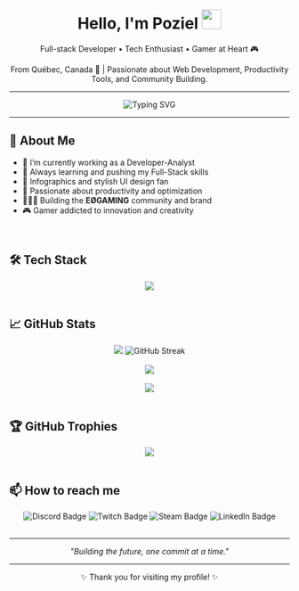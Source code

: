 <h1 align="center">
  Hello, I'm Poziel <img src="https://media.giphy.com/media/hvRJCLFzcasrR4ia7z/giphy.gif" width="35px" style="margin-bottom: 0px;" />
</h1>

<p align="center">
  Full-stack Developer • Tech Enthusiast • Gamer at Heart 🎮
</p>

<p align="center">
  From Québec, Canada 🍁 | Passionate about Web Development, Productivity Tools, and Community Building.
</p>

---

<div align="center">
  <img src="https://readme-typing-svg.demolab.com?font=Fira+Code&size=24&pause=1000&color=ff6e96&center=true&vCenter=true&width=500&lines=Full-Stack+Developer;Web+Artist+and+Code+Crafter;Always+Learning+and+Creating" alt="Typing SVG" />
</div>

---

## 🚀 About Me
- 🔭 I’m currently working as a Developer-Analyst
- 🌱 Always learning and pushing my Full-Stack skills
- 🎨 Infographics and stylish UI design fan
- 🧠 Passionate about productivity and optimization
- 👨‍👩‍👧 Building the **EØGAMING** community and brand
- 🎮 Gamer addicted to innovation and creativity

<br/>

## 🛠️ Tech Stack
<div align="center">
  <img src="https://skillicons.dev/icons?i=cs,js,ts,py,php,lua,html,css,scss,svg,jquery,laravel,wasm,vscode,visualstudio,postman,codepen,gulp,docker,postgres,mysql,azure,windows,git,github,discord,bots,regex,notion,ai,ps&perline=10&theme=dark" />
</div>

<br/>

## 📈 GitHub Stats

<div align="center">
  <img src="https://github-readme-stats.vercel.app/api?username=poziel&theme=dracula&rank_icon=github&show_icons=true&count_private=true&hide_border=true" />
  <img src="https://github-readme-streak-stats.herokuapp.com?user=poziel&theme=dracula&hide_border=true&border_radius=0&short_numbers=true&mode=weekly" alt="GitHub Streak" />
  <br/><br/>
  <img src="https://github-profile-summary-cards.vercel.app/api/cards/profile-details?username=poziel&theme=dracula" />
  <br/><br/>
  <img src="https://github-readme-stats.vercel.app/api/top-langs/?username=poziel&layout=donut&theme=dracula&hide_border=true" />
</div>

<br/>

## 🏆 GitHub Trophies
<div align="center">
  <img src="https://github-profile-trophy.vercel.app/?username=poziel&theme=dracula&margin-w=15&no-frame=true" />
</div>

<br/>

## 📫 How to reach me
<div align="center">
  <a href="https://discord.com/users/poziel" style="text-decoration:none" target="_blank">
    <img src="https://img.shields.io/badge/Discord-P%C3%B8ziel%232962-5865F2?style=for-the-badge&logo=discord&logoColor=white" alt="Discord Badge"/>
  </a>
  <a href="https://www.twitch.tv/poziel" style="text-decoration:none" target="_blank">
    <img src="https://img.shields.io/badge/Twitch-Poziel-9146FF?style=for-the-badge&logo=twitch&logoColor=white" alt="Twitch Badge"/>
  </a>
  <a href="https://steamcommunity.com/id/poziel/" style="text-decoration:none" target="_blank">
    <img src="https://img.shields.io/badge/Steam-Pøziel-000000?style=for-the-badge&logo=steam&logoColor=white" alt="Steam Badge"/>
  </a>
  <a href="https://www.linkedin.com/in/poziel/" style="text-decoration:none" target="_blank">
    <img src="https://img.shields.io/badge/LinkedIn-Alexandre-0A66C2?style=for-the-badge&logo=linkedin&logoColor=white" alt="LinkedIn Badge"/>
  </a>
</div>

<br/>

---

<p align="center"><i>"Building the future, one commit at a time."</i></p>

---

<p align="center">✨ Thank you for visiting my profile! ✨</p>
